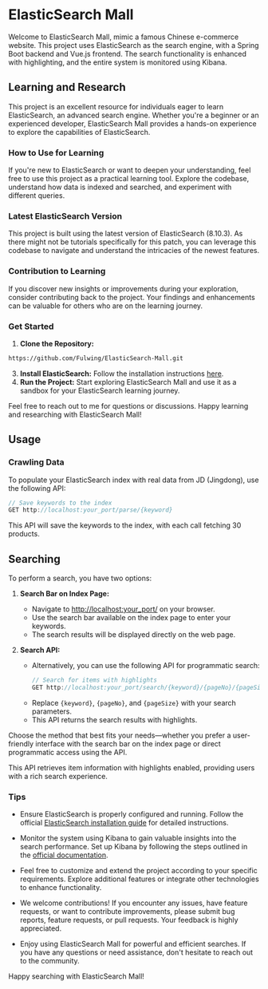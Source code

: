 # ElasticSearch Mall

Welcome to ElasticSearch Mall, mimic a famous Chinese e-commerce website. This project uses ElasticSearch as the search engine, with a Spring Boot backend and Vue.js frontend. The search functionality is enhanced with highlighting, and the entire system is monitored using Kibana.

## Learning and Research

This project is an excellent resource for individuals eager to learn ElasticSearch, an advanced search engine. Whether you're a beginner or an experienced developer, ElasticSearch Mall provides a hands-on experience to explore the capabilities of ElasticSearch.

### How to Use for Learning

If you're new to ElasticSearch or want to deepen your understanding, feel free to use this project as a practical learning tool. Explore the codebase, understand how data is indexed and searched, and experiment with different queries.

### Latest ElasticSearch Version

This project is built using the latest version of ElasticSearch (8.10.3). As there might not be tutorials specifically for this patch, you can leverage this codebase to navigate and understand the intricacies of the newest features.

### Contribution to Learning

If you discover new insights or improvements during your exploration, consider contributing back to the project. Your findings and enhancements can be valuable for others who are on the learning journey.

### Get Started

1. **Clone the Repository:**
```bash
https://github.com/Fulwing/ElasticSearch-Mall.git
```
3. **Install ElasticSearch:** Follow the installation instructions [here](https://www.elastic.co/downloads/elasticsearch).
4. **Run the Project:** Start exploring ElasticSearch Mall and use it as a sandbox for your ElasticSearch learning journey.

Feel free to reach out to me for questions or discussions. Happy learning and researching with ElasticSearch Mall!

## Usage

### Crawling Data

To populate your ElasticSearch index with real data from JD (Jingdong), use the following API:

```java
// Save keywords to the index
GET http://localhost:your_port/parse/{keyword}
```

This API will save the keywords to the index, with each call fetching 30 products.

## Searching

To perform a search, you have two options:

1. **Search Bar on Index Page:**
   - Navigate to [http://localhost:your_port/](http://localhost:your_port/) on your browser.
   - Use the search bar available on the index page to enter your keywords.
   - The search results will be displayed directly on the web page.

2. **Search API:**
   - Alternatively, you can use the following API for programmatic search:
     ```java
     // Search for items with highlights
     GET http://localhost:your_port/search/{keyword}/{pageNo}/{pageSize}
     ```
   - Replace `{keyword}`, `{pageNo}`, and `{pageSize}` with your search parameters.
   - This API returns the search results with highlights.

Choose the method that best fits your needs—whether you prefer a user-friendly interface with the search bar on the index page or direct programmatic access using the API.

This API retrieves item information with highlights enabled, providing users with a rich search experience.

### Tips

- Ensure ElasticSearch is properly configured and running. Follow the official [ElasticSearch installation guide](https://www.elastic.co/guide/en/elasticsearch/reference/current/install-elasticsearch.html) for detailed instructions.

- Monitor the system using Kibana to gain valuable insights into the search performance. Set up Kibana by following the steps outlined in the [official documentation](https://www.elastic.co/guide/en/kibana/current/install.html).

- Feel free to customize and extend the project according to your specific requirements. Explore additional features or integrate other technologies to enhance functionality.

- We welcome contributions! If you encounter any issues, have feature requests, or want to contribute improvements, please submit bug reports, feature requests, or pull requests. Your feedback is highly appreciated.

- Enjoy using ElasticSearch Mall for powerful and efficient searches. If you have any questions or need assistance, don't hesitate to reach out to the community.

Happy searching with ElasticSearch Mall!
